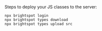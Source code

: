 Steps to deploy your JS classes to the server:

```
npx brightspot login
npx brightspot types download
npx brightspot types upload src
```
